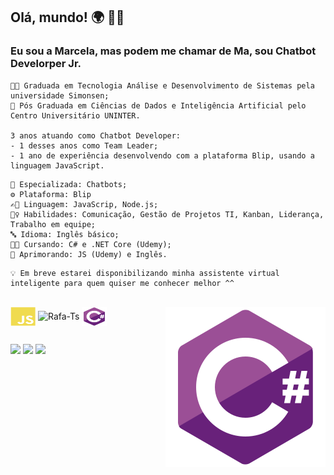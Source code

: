 ## Olá, mundo! 🌍 🖖🏼
### Eu sou a Marcela, mas podem me chamar de Ma, sou Chatbot Develorper Jr.
```
👨‍💻 Graduada em Tecnologia Análise e Desenvolvimento de Sistemas pela universidade Simonsen;
🤖 Pós Graduada em Ciências de Dados e Inteligência Artificial pelo Centro Universitário UNINTER.

3 anos atuando como Chatbot Developer:
- 1 desses anos como Team Leader;
- 1 ano de experiência desenvolvendo com a plataforma Blip, usando a linguagem JavaScript. 
```
```
🤖 Especializada: Chatbots;
⚙️ Plataforma: Blip
✍🏽 Linguagem: JavaScrip, Node.js;
🤹‍♀️ Habilidades: Comunicação, Gestão de Projetos TI, Kanban, Liderança, Trabalho em equipe;
🔤 Idioma: Inglês básico;
👨‍🎓 Cursando: C# e .NET Core (Udemy);
💎 Aprimorando: JS (Udemy) e Inglês.
```
```
💡 Em breve estarei disponibilizando minha assistente virtual inteligente para quem quiser me conhecer melhor ^^
```

<div style="display: inline_block"><br>
  <img align="center" alt="Rafa-Js" height="30" width="40" src="https://raw.githubusercontent.com/devicons/devicon/master/icons/javascript/javascript-plain.svg">
  <img align="center" alt="Rafa-Ts" height="30" width="40" src="https://cdn.jsdelivr.net/gh/devicons/devicon/icons/nodejs/nodejs-plain-wordmark.svg" />
  <img align="center" alt="Rafa-Csharp" height="30" width="40" src="https://raw.githubusercontent.com/devicons/devicon/master/icons/csharp/csharp-original.svg">
  <img align="right" alt="Rafa-Csharp" src="https://raw.githubusercontent.com/devicons/devicon/master/icons/csharp/csharp-original.svg">
</div>
 
  ##
 
<div> 
  <a href="https://instagram.com/ma.devti" target="_blank"><img src="https://img.shields.io/badge/-Instagram-%23E4405F?style=for-the-badge&logo=instagram&logoColor=white" target="_blank"></a>
  <a href = "mailto:ma.devinf@gmail.com"><img src="https://img.shields.io/badge/-Gmail-%23333?style=for-the-badge&logo=gmail&logoColor=white" target="_blank"></a>
  <a href="https://www.linkedin.com/in/marcela-moura-125334179/" target="_blank"><img src="https://img.shields.io/badge/-LinkedIn-%230077B5?style=for-the-badge&logo=linkedin&logoColor=white" target="_blank"></a> 
  
</div>
